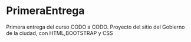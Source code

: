 # PrimeraEntrega
Primera entrega del curso CODO a CODO. Proyecto del sitio del Gobierno de la ciudad, con HTML,BOOTSTRAP y CSS
